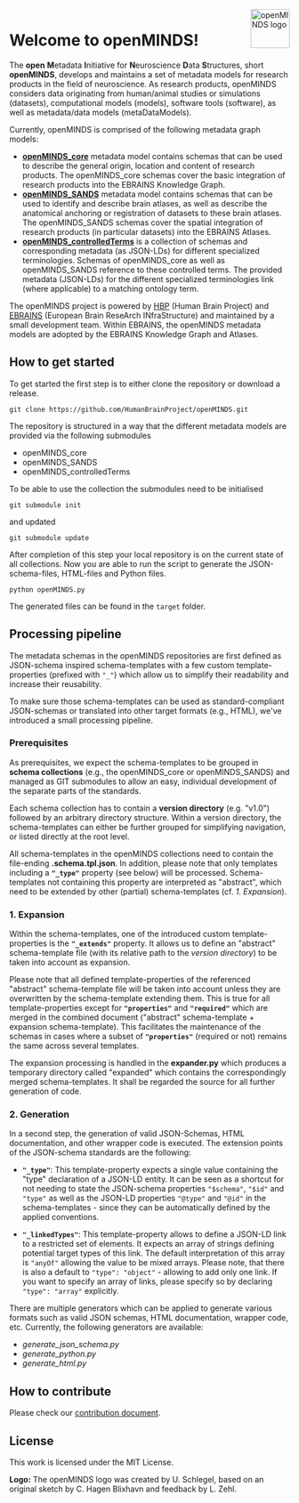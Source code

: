 <a href="https://github.com/HumanBrainProject/openMINDS/blob/v1/img/openMINDS_logo.png">
    <img src="https://github.com/HumanBrainProject/openMINDS/blob/v1/img/openMINDS_logo.png" alt="openMINDS logo" title="openMINDS" align="right" height="70" />
</a>

# Welcome to openMINDS!

The **open** **M**etadata **I**nitiative for **N**euroscience **D**ata **S**tructures, short **openMINDS**, develops and maintains a set of metadata models for research products in the field of neuroscience. As research products, openMINDS considers data originating from human/animal studies or simulations (datasets), computational models (models), software tools (software), as well as metadata/data models (metaDataModels).

Currently, openMINDS is comprised of the following metadata graph models:  
- [**openMINDS_core**](https://github.com/HumanBrainProject/openMINDS_core) metadata model contains schemas that can be used to describe the general origin, location and content of research products. The openMINDS_core schemas cover the basic integration of research products into the EBRAINS Knowledge Graph.
- [**openMINDS_SANDS**](https://github.com/HumanBrainProject/openMINDS_SANDS) metadata model contains schemas that can be used to identify and describe brain atlases, as well as describe the anatomical anchoring or registration of datasets to these brain atlases. The openMINDS_SANDS schemas cover the spatial integration of research products (in particular datasets) into the EBRAINS Atlases.
- [**openMINDS_controlledTerms**](https://github.com/HumanBrainProject/openMINDS_controlledTerms) is a collection of schemas and corresponding metadata (as JSON-LDs) for different specialized terminologies. Schemas of openMINDS_core as well as openMINDS_SANDS reference to these controlled terms. The provided metadata (JSON-LDs) for the different specialized terminologies link (where applicable) to a matching ontology term.

The openMINDS project is powered by [HBP](https://www.humanbrainproject.eu) (Human Brain Project) and [EBRAINS](https://ebrains.eu/) (European Brain ReseArch INfraStructure) and maintained by a small development team. Within EBRAINS, the openMINDS metadata models are adopted by the EBRAINS Knowledge Graph and Atlases.

## How to get started
To get started the first step is to either clone the repository or download a
release.

    git clone https://github.com/HumanBrainProject/openMINDS.git

The repository is structured in a way that the different metadata models are provided via the following submodules
* openMINDS_core
* openMINDS_SANDS
* openMINDS_controlledTerms

To be able to use the collection the submodules need to be initialised

    git submodule init

and updated

    git submodule update

After completion of this step your local repository is on the current state of
all collections.
Now you are able to run the script to generate the JSON-schema-files,
HTML-files and Python files.

    python openMINDS.py

The generated files can be found in the `target` folder.

## Processing pipeline
The metadata schemas in the openMINDS repositories are first defined as JSON-schema inspired schema-templates with a few custom template-properties (prefixed with `"_"`) which allow us to simplify their readability and increase their reusability.

To make sure those schema-templates can be used as standard-compliant JSON-schemas or translated into other target formats (e.g., HTML), we've introduced a small processing pipeline.

### Prerequisites
As prerequisites, we expect the schema-templates to be grouped in **schema collections** (e.g., the openMINDS_core or openMINDS_SANDS) and managed as GIT submodules to allow an easy, individual development of the separate parts of the standards.

Each schema collection has to contain a **version directory** (e.g. "v1.0") followed by an arbitrary directory structure. Within a version directory, the schema-templates can either be further grouped for simplifying navigation, or listed directly at the root level.

All schema-templates in the openMINDS collections need to contain the file-ending **.schema.tpl.json**. In addition, please note that only templates including a **`"_type"`** property (see below) will be processed. Schema-templates not containing this property are interpreted as "abstract", which need to be extended by other (partial) schema-templates (cf. *1. Expansion*).

### 1. Expansion
Within the schema-templates, one of the introduced custom template-properties is the **`"_extends"`** property. It allows us to define an "abstract" schema-template file (with its relative path to the *version directory*) to be taken into account as expansion.

Please note that all defined template-properties of the referenced "abstract" schema-template file will be taken into account unless they are overwritten by the schema-template extending them. This is true for all template-properties except for **`"properties"`** and **`"required"`** which are merged in the combined document ("abstract" schema-template + expansion schema-template). This facilitates the maintenance of the schemas in cases where a subset of **`"properties"`** (required or not) remains the same across several templates.

The expansion processing is handled in the **expander.py** which produces a temporary directory called "expanded" which contains the correspondingly merged schema-templates. It shall be regarded the source for all further generation of code.

### 2. Generation
In a second step, the generation of valid JSON-Schemas, HTML documentation, and other wrapper code is executed. The extension points of the JSON-schema standards are the following:

- **`"_type"`**: This template-property expects a single value containing the "type" declaration of a JSON-LD entity. It can be seen as a shortcut for not needing to state the JSON-schema properties `"$schema"`, `"$id"` and `"type"` as well as the JSON-LD properties `"@type"` and `"@id"` in the schema-templates - since they can be automatically defined by the applied conventions.

- **`"_linkedTypes"`**: This template-property allows to define a JSON-LD link to a restricted set of elements. It expects an array of strings defining potential target types of this link. The default interpretation of this array is `"anyOf"` allowing the value to be mixed arrays. Please note, that there is also a default to `"type": "object"` - allowing to add only one link. If you want to specify an array of links, please specify so by declaring `"type": "array"` explicitly.


There are multiple generators which can be applied to generate various formats such as valid JSON schemas, HTML documentation, wrapper code, etc.
Currently, the following generators are available:

- *generate_json_schema.py*
- *generate_python.py*
- *generate_html.py*

## How to contribute
Please check our [contribution document](./CONTRIBUTING.md).

## License
This work is licensed under the MIT License.

**Logo:** The openMINDS logo was created by U. Schlegel, based on an original sketch by C. Hagen Blixhavn and feedback by L. Zehl.
